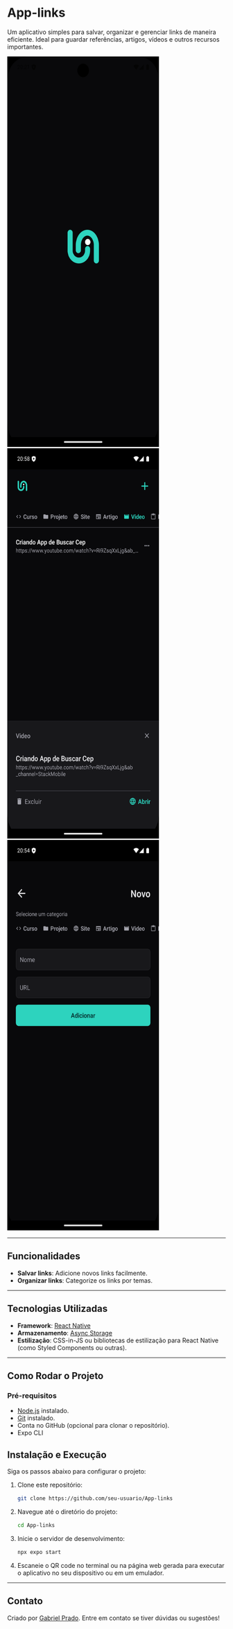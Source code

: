 # App-links

Um aplicativo simples para salvar, organizar e gerenciar links de maneira eficiente. Ideal para guardar referências, artigos, vídeos e outros recursos importantes.

<img src="./images/Screenshot_1733948520.png" width="350" height="900"> <img src="./images/Screenshot_1733950724.png" width="350" height="900"> 
<img src="./images/Screenshot_1733950487.png" width="350" height="900"> 

---

## Funcionalidades

- **Salvar links**: Adicione novos links facilmente.
- **Organizar links**: Categorize os links por temas.
---

## Tecnologias Utilizadas

- **Framework**: [React Native](https://reactnative.dev/)
- **Armazenamento**: [Async Storage](https://react-native-async-storage.github.io/async-storage/)
- **Estilização**: CSS-in-JS ou bibliotecas de estilização para React Native (como Styled Components ou outras).

---

## Como Rodar o Projeto

### Pré-requisitos

- [Node.js](https://nodejs.org/) instalado.
- [Git](https://git-scm.com/) instalado.
- Conta no GitHub (opcional para clonar o repositório).
- Expo CLI

## Instalação e Execução

Siga os passos abaixo para configurar o projeto:

1. Clone este repositório:
   ```bash
   git clone https://github.com/seu-usuario/App-links
2. Navegue até o diretório do projeto:
   ```bash
   cd App-links
3. Inicie o servidor de desenvolvimento:
   ```bash
   npx expo start
4. Escaneie o QR code no terminal ou na página web gerada para executar o aplicativo no seu dispositivo ou em um emulador.

---

## Contato

Criado por [Gabriel Prado](https://github.com/Gabriel-Prd). Entre em contato se tiver dúvidas ou sugestões!
